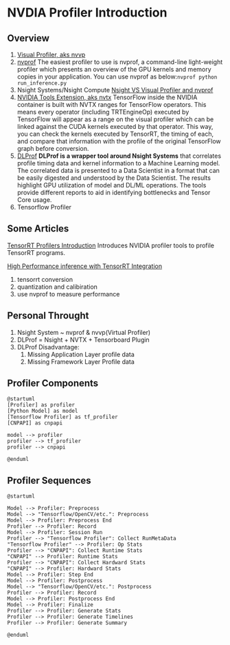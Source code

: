 # NVDIA Profiler Introduction

## Overview
1. [Visual Profiler, aks nvvp](https://docs.nvidia.com/cuda/profiler-users-guide/#nvprof-overview)
2. [nvprof](https://docs.nvidia.com/cuda/profiler-users-guide/#nvprof-overview)
The easiest profiler to use is nvprof, a command-line light-weight profiler which presents an overview of the GPU kernels and memory copies in your application. You can use nvprof as below:```nvprof python run_inference.py```
3. Nsight Systems/Nsight Compute
[Nsight VS Visual Profiler and nvprof](https://docs.nvidia.com/cuda/profiler-users-guide/#migrating-to-nsight-tools)
4. [NVIDIA Tools Extension, aks nvtx](https://docs.nvidia.com/cuda/profiler-users-guide/#nvtx)
TensorFlow inside the NVIDIA container is built with NVTX ranges for TensorFlow operators. This means every operator (including TRTEngineOp) executed by TensorFlow will appear as a range on the visual profiler which can be linked against the CUDA kernels executed by that operator. This way, you can check the kernels executed by TensorRT, the timing of each, and compare that information with the profile of the original TensorFlow graph before conversion.
5. [DLProf](https://docs.nvidia.com/deeplearning/frameworks/dlprof-user-guide/index.html)
**DLProf is a wrapper tool around Nsight Systems** that correlates profile timing data and kernel information to a Machine Learning model. The correlated data is presented to a Data Scientist in a format that can be easily digested and understood by the Data Scientist. The results highlight GPU utilization of model and DL/ML operations. The tools provide different reports to aid in identifying bottlenecks and Tensor Core usage.
6. Tensorflow Profiler

## Some Articles
[TensorRT Profilers Introduction](https://docs.nvidia.com/deeplearning/frameworks/tf-trt-user-guide/#profiling-tools)
Introduces NVIDIA profiler tools to profile TensorRT programs.

[High Performance inference with TensorRT Integration](https://medium.com/tensorflow/high-performance-inference-with-tensorrt-integration-c4d78795fbfe)
1. tensorrt conversion
2. quantization and calibiration
3. use nvprof to measure performance

## Personal Throught
1. Nsight System ~ nvprof & nvvp(Virtual Profiler)
2. DLProf = Nsight + NVTX + Tensorboard Plugin
3. DLProf Disadvantage:
    1. Missing Application Layer profile data
    2. Missing Framework Layer Profile data

## Profiler Components

```puml
@startuml
[Profiler] as profiler
[Python Model] as model
[Tensorflow Profiler] as tf_profiler
[CNPAPI] as cnpapi

model --> profiler
profiler --> tf_profiler
profiler --> cnpapi

@enduml
```

## Profiler Sequences

```puml
@startuml

Model --> Profiler: Preprocess
Model --> "Tensorflow/OpenCV/etc.": Preprocess
Model --> Profiler: Preprocess End
Profiler --> Profiler: Record
Model --> Profiler: Session Run
Profiler --> "Tensorflow Profiler": Collect RunMetaData
"Tensorflow Profiler" --> Profiler: Op Stats
Profiler --> "CNPAPI": Collect Runtime Stats
"CNPAPI" --> Profiler: Runtime Stats
Profiler --> "CNPAPI": Collect Hardward Stats
"CNPAPI" --> Profiler: Hardward Stats
Model --> Profiler: Step End
Model --> Profiler: Postprocess
Model --> "Tensorflow/OpenCV/etc.": Postprocess
Profiler --> Profiler: Record
Model --> Profiler: Postprocess End
Model --> Profiler: Finalize
Profiler --> Profiler: Generate Stats
Profiler --> Profiler: Generate Timelines
Profiler --> Profiler: Generate Summary

@enduml
```
